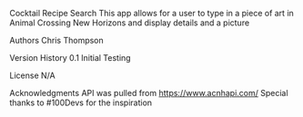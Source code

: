 Cocktail Recipe Search
This app allows for a user to type in a piece of art in Animal Crossing New Horizons and display details and a picture


Authors
Chris Thompson

Version History
0.1
Initial Testing

License
N/A

Acknowledgments
API was pulled from https://www.acnhapi.com/
Special thanks to #100Devs for the inspiration
